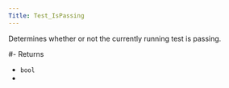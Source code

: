 ```yaml
---
Title: Test_IsPassing
---
```


Determines whether or not the currently running test is passing.

#- Returns
- `bool`
- 
